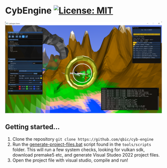 # CybEngine [![License: MIT](https://img.shields.io/badge/License-MIT-green.svg)](LICENSE.txt)

<img src="https://github.com/qbic/CybEngine_Resources/blob/main/CybEngine.png" width="512">

## Getting started...
1. Clone the repository ```git clone https://github.com/qbic/cyb-engine```
2. Run the [generate-project-files.bat](https://github.com/qbic/cyb-engine/blob/master/tools/scripts/generate-project-files.bat) script found in the `tools/scripts` folder. This will run a few system checks, looking for vulkan sdk, download premake5 etc, and generate Visual Studeo 2022 project files.
3. Open the project file with visual studio, compile and run!
